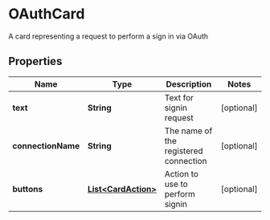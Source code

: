 

# OAuthCard

A card representing a request to perform a sign in via OAuth

## Properties

| Name | Type | Description | Notes |
|------------ | ------------- | ------------- | -------------|
|**text** | **String** | Text for signin request |  [optional] |
|**connectionName** | **String** | The name of the registered connection |  [optional] |
|**buttons** | [**List&lt;CardAction&gt;**](CardAction.md) | Action to use to perform signin |  [optional] |



